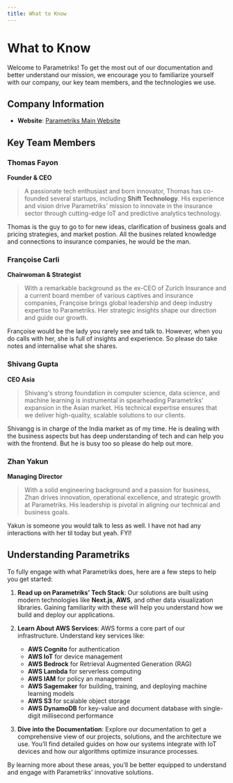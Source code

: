 ```yaml
---
title: What to Know
---
```


# What to Know

Welcome to Parametriks! To get the most out of our documentation and better understand our mission, we encourage you to familiarize yourself with our company, our key team members, and the technologies we use.

## Company Information

- **Website**: [Parametriks Main Website](https://www.parametriks.io/)

## Key Team Members

### Thomas Fayon

**Founder & CEO**

> A passionate tech enthusiast and born innovator, Thomas has co-founded several startups, including **Shift Technology**. His experience and vision drive Parametriks' mission to innovate in the insurance sector through cutting-edge IoT and predictive analytics technology.

Thomas is the guy to go to for new ideas, clarification of business goals and pricing strategies, and market postion. All the busines related knowledge and connections to insurance companies, he would be the man.

### Françoise Carli

**Chairwoman & Strategist**

> With a remarkable background as the ex-CEO of Zurich Insurance and a current board member of various captives and insurance companies, Françoise brings global leadership and deep industry expertise to Parametriks. Her strategic insights shape our direction and guide our growth.

Françoise would be the lady you rarely see and talk to. However, when you do calls with her, she is full of insights and experience. So please do take notes and internalise what she shares.

### Shivang Gupta

**CEO Asia**

> Shivang's strong foundation in computer science, data science, and machine learning is instrumental in spearheading Parametriks' expansion in the Asian market. His technical expertise ensures that we deliver high-quality, scalable solutions to our clients.

Shivangg is in charge of the India market as of my time. He is dealing with the business aspects but has deep understanding of tech and can help you with the frontend. But he is busy too so please do help out more.

### Zhan Yakun

**Managing Director**

> With a solid engineering background and a passion for business, Zhan drives innovation, operational excellence, and strategic growth at Parametriks. His leadership is pivotal in aligning our technical and business goals.

Yakun is someone you would talk to less as well. I have not had any interactions with her til today but yeah. FYI!

## Understanding Parametriks

To fully engage with what Parametriks does, here are a few steps to help you get started:

1. **Read up on Parametriks' Tech Stack**: Our solutions are built using modern technologies like **Next.js**, **AWS**, and other data visualization libraries. Gaining familiarity with these will help you understand how we build and deploy our applications.

2. **Learn About AWS Services**: AWS forms a core part of our infrastructure. Understand key services like:

   - **AWS Cognito** for authentication
   - **AWS IoT** for device management
   - **AWS Bedrock** for Retrieval Augmented Generation (RAG)
   - **AWS Lambda** for serverless computing
   - **AWS IAM** for policy an management
   - **AWS Sagemaker** for building, training, and deploying machine learning models
   - **AWS S3** for scalable object storage
   - **AWS DynamoDB** for key-value and document database with single-digit millisecond performance

3. **Dive into the Documentation**: Explore our documentation to get a comprehensive view of our projects, solutions, and the architecture we use. You’ll find detailed guides on how our systems integrate with IoT devices and how our algorithms optimize insurance processes.

By learning more about these areas, you’ll be better equipped to understand and engage with Parametriks' innovative solutions.

